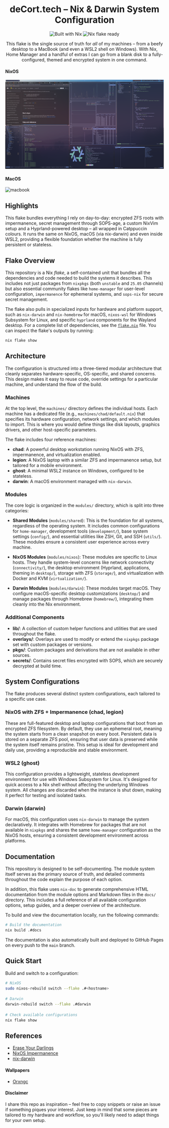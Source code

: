 <h1 align="center">deCort.tech – Nix & Darwin System Configuration</h1>

<p align="center">
    <img src="https://img.shields.io/badge/Built%20with-Nix-blue?logo=nixos" alt="Built with Nix">
    <img src="https://img.shields.io/badge/Flake-ready-green" alt="Nix flake ready">
</p>

<p align="center">
    This flake is the single source of truth for <em>all</em> of my machines – from a beefy desktop to a MacBook (and even a WSL2 shell on Windows).
    With Nix, Home Manager and a handful of extras I can go from a blank disk to a fully-configured, themed and encrypted system in one command.
</p>

#### NixOS

![desktop](./docs/images/desktop.png)

#### MacOS

![macbook](./docs/images/macbook.png)

## Highlights

This flake bundles everything I rely on day-to-day: encrypted ZFS roots with impermanence, secret management through SOPS-age, a custom NixVim setup and a Hyprland-powered desktop – all wrapped in Catppuccin colours. It runs the same on NixOS, macOS (via nix-darwin) and even inside WSL2, providing a flexible foundation whether the machine is fully persistent or stateless.

## Flake Overview

This repository is a Nix _flake_, a self-contained unit that bundles all the dependencies and code needed to build the systems it describes. This includes not just packages from `nixpkgs` (both `unstable` and `25.05` channels) but also essential community flakes like `home-manager` for user-level configuration, `impermanence` for ephemeral systems, and `sops-nix` for secure secret management.

The flake also pulls in specialized inputs for hardware and platform support, such as `nix-darwin` and `nix-homebrew` for macOS, `nixos-wsl` for Windows Subsystem for Linux, and specific `hyprland` components for the Wayland desktop. For a complete list of dependencies, see the [`flake.nix`](./flake.nix) file. You can inspect the flake's outputs by running:

```bash
nix flake show
```

## Architecture

The configuration is structured into a three-tiered modular architecture that cleanly separates hardware-specific, OS-specific, and shared concerns. This design makes it easy to reuse code, override settings for a particular machine, and understand the flow of the build.

### Machines

At the top level, the `machines/` directory defines the individual hosts. Each machine has a dedicated file (e.g., `machines/chad/default.nix`) that specifies its hardware configuration, network settings, and which modules to import. This is where you would define things like disk layouts, graphics drivers, and other host-specific parameters.

The flake includes four reference machines:

- **chad**: A powerful desktop workstation running NixOS with ZFS, impermanence, and virtualization enabled.
- **legion**: A NixOS laptop with a similar ZFS and impermanence setup, but tailored for a mobile environment.
- **ghost**: A minimal WSL2 instance on Windows, configured to be stateless.
- **darwin**: A macOS environment managed with `nix-darwin`.

### Modules

The core logic is organized in the `modules/` directory, which is split into three categories:

- **Shared Modules** (`modules/shared`): This is the foundation for all systems, regardless of the operating system. It includes common configurations for `home-manager`, development tools (`development/`), base system settings (`config/`), and essential utilities like ZSH, Git, and SSH (`utils/`). These modules ensure a consistent user experience across every machine.

- **NixOS Modules** (`modules/nixos`): These modules are specific to Linux hosts. They handle system-level concerns like network connectivity (`connectivity/`), the desktop environment (Hyprland, applications, theming in `desktop/`), storage with ZFS (`storage/`), and virtualization with Docker and KVM (`virtualization/`).

- **Darwin Modules** (`modules/darwin`): These modules target macOS. They configure macOS-specific desktop customizations (`desktop/`) and manage packages through Homebrew (`homebrew/`), integrating them cleanly into the Nix environment.

### Additional Components

- **lib/**: A collection of custom helper functions and utilities that are used throughout the flake.
- **overlays/**: Overlays are used to modify or extend the `nixpkgs` package set with custom packages or versions.
- **pkgs/**: Custom packages and derivations that are not available in other sources.
- **secrets/**: Contains secret files encrypted with SOPS, which are securely decrypted at build time.

## System Configurations

The flake produces several distinct system configurations, each tailored to a specific use case.

### NixOS with ZFS + Impermanence (chad, legion)

These are full-featured desktop and laptop configurations that boot from an encrypted ZFS filesystem. By default, they use an ephemeral root, meaning the system starts from a clean snapshot on every boot. Persistent data is stored on a separate ZFS pool, ensuring that user data is preserved while the system itself remains pristine. This setup is ideal for development and daily use, providing a reproducible and stable environment.

### WSL2 (ghost)

This configuration provides a lightweight, stateless development environment for use with Windows Subsystem for Linux. It's designed for quick access to a Nix shell without affecting the underlying Windows system. All changes are discarded when the instance is shut down, making it perfect for testing and isolated tasks.

### Darwin (darwin)

For macOS, this configuration uses `nix-darwin` to manage the system declaratively. It integrates with Homebrew for packages that are not available in `nixpkgs` and shares the same `home-manager` configuration as the NixOS hosts, ensuring a consistent development environment across platforms.

## Documentation

This repository is designed to be self-documenting. The module system itself serves as the primary source of truth, and detailed comments throughout the code explain the purpose of each option.

In addition, this flake uses `nix-doc` to generate comprehensive HTML documentation from the module options and Markdown files in the `docs/` directory. This includes a full reference of all available configuration options, setup guides, and a deeper overview of the architecture.

To build and view the documentation locally, run the following commands:

```bash
# Build the documentation
nix build .#docs
```

The documentation is also automatically built and deployed to GitHub Pages on every push to the `main` branch.

## Quick Start

Build and switch to a configuration:

```bash
# NixOS
sudo nixos-rebuild switch --flake .#<hostname>

# Darwin
darwin-rebuild switch --flake .#darwin

# Check available configurations
nix flake show
```

## References

- [Erase Your Darlings](https://grahamc.com/blog/erase-your-darlings/)
- [NixOS Impermanence](https://github.com/nix-community/impermanence)
- [nix-darwin](https://github.com/LnL7/nix-darwin)

#### Wallpapers

- [Orxngc](https://github.com/orxngc/walls-catppuccin-mocha)

#### Disclaimer

I share this repo as inspiration – feel free to copy snippets or raise an issue if something piques your interest. Just keep in mind that some pieces are tailored to my hardware and workflow, so you'll likely need to adapt things for your own setup.
